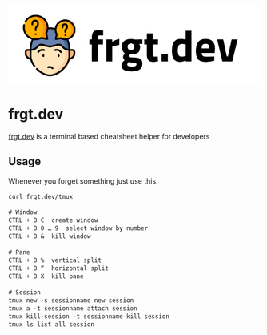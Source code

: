![frgt](https://github.com/cobanov/frgt/blob/main/frgt.png?raw=true)

# frgt.dev

[frgt.dev](https://www.frgt.dev) is a terminal based cheatsheet helper for developers

## Usage
Whenever you forget something just use this.
```bash
curl frgt.dev/tmux
```
```
# Window
CTRL + B C	create window
CTRL + B 0 … 9	select window by number
CTRL + B &	kill window

# Pane
CTRL + B %	vertical split
CTRL + B “	horizontal split
CTRL + B X	kill pane

# Session
tmux new -s sessionname	new session
tmux a -t sessionname attach session
tmux kill-session -t sessionname kill session
tmux ls	list all session
```

